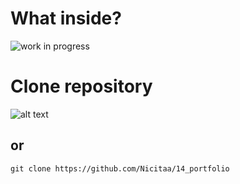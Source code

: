 # What inside?
![work in progress](https://i.imgur.com/w4Kr2bl.jpg)


# Clone repository

![alt text](https://i.imgur.com/9KSgjaN.png)

## or

```
git clone https://github.com/Nicitaa/14_portfolio
```

